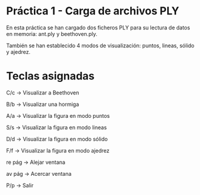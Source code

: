 # Práctica 1 - Carga de archivos PLY

En esta práctica se han cargado dos ficheros PLY para su lectura de datos en memoria: ant.ply y beethoven.ply.

También se han establecido 4 modos de visualización: puntos, lineas, sólido y ajedrez.

# Teclas asignadas

C/c -> Visualizar a Beethoven

B/b -> Visualizar una hormiga

A/a -> Visualizar la figura en modo puntos

S/s -> Visualizar la figura en modo lineas

D/d -> Visualizar la figura en modo sólido

F/f -> Visualizar la figura en modo ajedrez

re pág -> Alejar ventana

av pág -> Acercar ventana

P/p -> Salir

